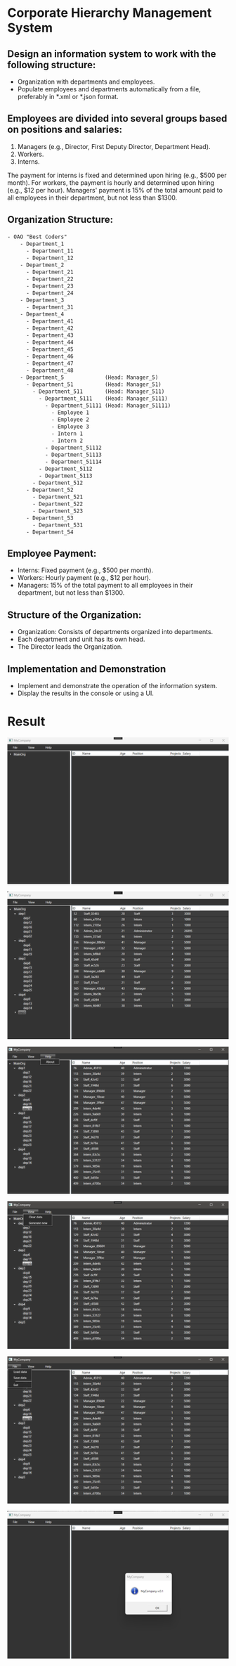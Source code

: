 # Corporate Hierarchy Management System

## Design an information system to work with the following structure:
- Organization with departments and employees.
- Populate employees and departments automatically from a file, preferably in *.xml or *.json format.

## Employees are divided into several groups based on positions and salaries:
1. Managers (e.g., Director, First Deputy Director, Department Head).
2. Workers.
3. Interns.

The payment for interns is fixed and determined upon hiring (e.g., $500 per month).
For workers, the payment is hourly and determined upon hiring (e.g., $12 per hour).
Managers' payment is 15% of the total amount paid to all employees in their department, but not less than $1300.

## Organization Structure:

```
- OAO "Best Coders"
    - Department_1
      - Department_11
      - Department_12
    - Department_2
      - Department_21
      - Department_22
      - Department_23
      - Department_24
    - Department_3
      - Department_31
    - Department_4
      - Department_41
      - Department_42
      - Department_43
      - Department_44
      - Department_45
      - Department_46
      - Department_47
      - Department_48
    - Department_5             (Head: Manager_5)
      - Department_51          (Head: Manager_51)
        - Department_511       (Head: Manager_511)
          - Department_5111    (Head: Manager_5111)
            - Department_51111 (Head: Manager_51111)
              - Employee 1
              - Employee 2
              - Employee 3
              - Intern 1
              - Intern 2
            - Department_51112
            - Department_51113
            - Department_51114
          - Department_5112
          - Department_5113
        - Department_512
      - Department_52
        - Department_521
        - Department_522
        - Department_523
      - Department_53
        - Department_531
      - Department_54

```

## Employee Payment:
- Interns: Fixed payment (e.g., $500 per month).
- Workers: Hourly payment (e.g., $12 per hour).
- Managers: 15% of the total payment to all employees in their department, but not less than $1300.

## Structure of the Organization:
- Organization: Consists of departments organized into departments.
- Each department and unit has its own head.
- The Director leads the Organization.

## Implementation and Demonstration
- Implement and demonstrate the operation of the information system.
- Display the results in the console or using a UI.


# Result

![MyCompany](../../images/MyCompany.png)

![MyCompany](../../images/MyCompany00.png)

![MyCompany](../../images/MyCompany01.png)

![MyCompany](../../images/MyCompany02.png)

![MyCompany](../../images/MyCompany03.png)

![MyCompany](../../images/MyCompany04.png)


